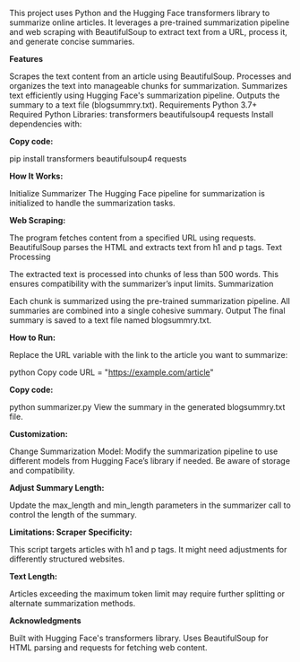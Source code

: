 This project uses Python and the Hugging Face transformers library to summarize online articles. It leverages a pre-trained summarization pipeline and web scraping with BeautifulSoup to extract text from a URL, process it, and generate concise summaries.

**Features**

Scrapes the text content from an article using BeautifulSoup.
Processes and organizes the text into manageable chunks for summarization.
Summarizes text efficiently using Hugging Face's summarization pipeline.
Outputs the summary to a text file (blogsummry.txt).
Requirements
Python 3.7+
Required Python Libraries:
transformers
beautifulsoup4
requests
Install dependencies with:

**Copy code:**

pip install transformers beautifulsoup4 requests

**How It Works:**

Initialize Summarizer
The Hugging Face pipeline for summarization is initialized to handle the summarization tasks.

**Web Scraping:**

The program fetches content from a specified URL using requests.
BeautifulSoup parses the HTML and extracts text from h1 and p tags.
Text Processing

The extracted text is processed into chunks of less than 500 words.
This ensures compatibility with the summarizer’s input limits.
Summarization

Each chunk is summarized using the pre-trained summarization pipeline.
All summaries are combined into a single cohesive summary.
Output
The final summary is saved to a text file named blogsummry.txt.


**How to Run:**

Replace the URL variable with the link to the article you want to summarize:

python
Copy code
URL = "https://example.com/article"


**Copy code:**

python summarizer.py
View the summary in the generated blogsummry.txt file.

**Customization:**

Change Summarization Model:
Modify the summarization pipeline to use different models from Hugging Face’s library if needed. Be aware of storage and compatibility.

**Adjust Summary Length:**

Update the max_length and min_length parameters in the summarizer call to control the length of the summary.

**Limitations:
Scraper Specificity:**

This script targets articles with h1 and p tags. It might need adjustments for differently structured websites.

**Text Length:**

Articles exceeding the maximum token limit may require further splitting or alternate summarization methods.

**Acknowledgments**

Built with Hugging Face's transformers library.
Uses BeautifulSoup for HTML parsing and requests for fetching web content.

